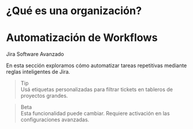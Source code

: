 # ¿Qué es una organización?

# Automatización de Workflows

<span class="badge badge-jira">Jira Software</span>
<span class="badge badge-avanzado">Avanzado</span>

En esta sección exploramos cómo automatizar tareas repetitivas mediante reglas inteligentes de Jira.

> <span class="badge badge-tip">Tip</span>  
> Usá etiquetas personalizadas para filtrar tickets en tableros de proyectos grandes.

> <span class="badge badge-beta">Beta</span>  
> Esta funcionalidad puede cambiar. Requiere activación en las configuraciones avanzadas.
